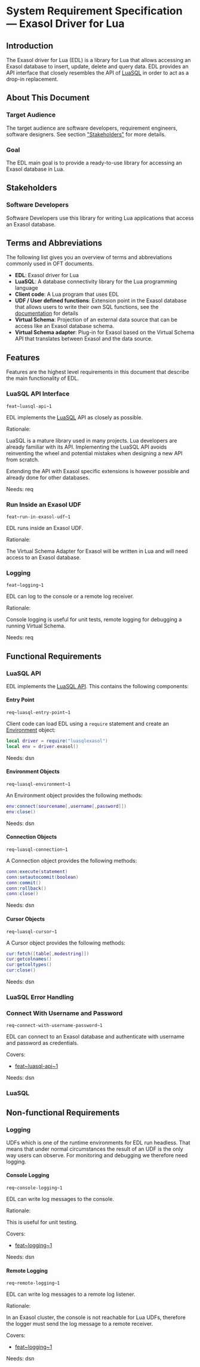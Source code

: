 <head><link href="oft_spec.css" rel="stylesheet"></head>

# System Requirement Specification &mdash; Exasol Driver for Lua

## Introduction

The Exasol driver for Lua (EDL) is a library for Lua that allows accessing an Exasol database to insert, update, delete and query data. EDL provides an API interface that closely resembles the API of [LuaSQL](https://keplerproject.github.io/luasql/) in order to act as a drop-in replacement.

## About This Document

### Target Audience

The target audience are software developers, requirement engineers, software designers. See section ["Stakeholders"](#stakeholders) for more details.

### Goal

The EDL main goal is to provide a ready-to-use library for accessing an Exasol database in Lua.

## Stakeholders

### Software Developers

Software Developers use this library for writing Lua applications that access an Exasol database.

## Terms and Abbreviations

The following list gives you an overview of terms and abbreviations commonly used in OFT documents.

* **EDL**: Exasol driver for Lua
* **LuaSQL**: A database connectivity library for the Lua programming language
* **Client code**: A Lua program that uses EDL
* **UDF / User defined functions**: Extension point in the Exasol database that allows users to write their own SQL functions, see the [documentation](https://docs.exasol.com/db/latest/database_concepts/udf_scripts.htm) for details
* **Virtual Schema**: Projection of an external data source that can be access like an Exasol database schema.
* **Virtual Schema adapter**: Plug-in for Exasol based on the Virtual Schema API that translates between Exasol and the data source.

## Features

Features are the highest level requirements in this document that describe the main functionality of EDL.

### LuaSQL API Interface
`feat~luasql-api~1`

EDL implements the [LuaSQL](https://keplerproject.github.io/luasql/) API as closely as possible.

Rationale:

LuaSQL is a mature library used in many projects. Lua developers are already familiar with its API. Implementing the LuaSQL API avoids reinventing the wheel and potential mistakes when designing a new API from scratch.

Extending the API with Exasol specific extensions is however possible and already done for other databases.

Needs: req

### Run Inside an Exasol UDF
`feat~run-in-exasol-udf~1`

EDL runs inside an Exasol UDF.

Rationale:

The Virtual Schema Adapter for Exasol will be written in Lua and will need access to an Exasol database.

### Logging
`feat~logging~1`

EDL can log to the console or a remote log receiver. 

Rationale:

Console logging is useful for unit tests, remote logging for debugging a running Virtual Schema.

Needs: req

## Functional Requirements

### LuaSQL API

EDL implements the [LuaSQL API](https://keplerproject.github.io/luasql/manual.html). This contains the following components:

#### Entry Point
`req~luasql-entry-point~1`

Client code can load EDL using a `require` statement and create an [Environment](#environment) object:

```lua
local driver = require("luasqlexasol")
local env = driver.exasol()
```

Needs: dsn

#### Environment Objects
`req~luasql-environment~1`

An Environment object provides the following methods:

```lua
env:connect(sourcename[,username[,password]])
env:close()
```

Needs: dsn

#### Connection Objects
`req~luasql-connection~1`

A Connection object provides the following methods:

```lua
conn:execute(statement)
conn:setautocommit(boolean)
conn:commit()
conn:rollback()
conn:close()
```

Needs: dsn

#### Cursor Objects
`req~luasql-cursor~1`

A Cursor object provides the following methods:

```lua
cur:fetch([table[,modestring]])
cur:getcolnames()
cur:getcoltypes()
cur:close()
```

Needs: dsn

### LuaSQL Error Handling

### Connect With Username and Password
`req~connect-with-username-password~1`

EDL can connect to an Exasol database and authenticate with username and password as credentials.

Covers:

* [feat~luasql-api~1](#luasql-api-interface)

Needs: dsn

### LuaSQL

## Non-functional Requirements

### Logging

UDFs which is one of the runtime environments for EDL run headless. That means that under normal circumstances the result of an UDF is the only way users can observe. For monitoring and debugging we therefore need logging.

#### Console Logging
`req~console-logging~1`

EDL can write log messages to the console.

Rationale:

This is useful for unit testing.

Covers:

* [feat~logging~1](#logging)

Needs: dsn

#### Remote Logging
`req~remote-logging~1`

EDL can write log messages to a remote log listener.

Rationale:

In an Exasol cluster, the console is not reachable for Lua UDFs, therefore the logger must send the log message to a remote receiver.

Covers:

* [feat~logging~1](#logging)

Needs: dsn
